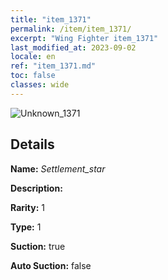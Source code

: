 ```yaml
---
title: "item_1371"
permalink: /item/item_1371/
excerpt: "Wing Fighter item_1371"
last_modified_at: 2023-09-02
locale: en
ref: "item_1371.md"
toc: false
classes: wide
---
```



 ![Unknown_1371](/images/item/Settlement_star_p.png)



## Details

 **Name:** *Settlement_star* 

 **Description:** 

 **Rarity:** 1 

 **Type:** 1 

 **Suction:** true 

 **Auto Suction:** false 


